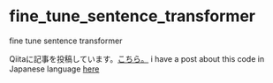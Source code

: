# fine_tune_sentence_transformer
fine tune sentence transformer

Qiitaに記事を投稿しています。[こちら。](https://qiita.com/KENTAROSZK/items/3c96053bc0d7116cb1f3)
i have a post about this code in Japanese language [here](https://qiita.com/KENTAROSZK/items/3c96053bc0d7116cb1f3)
